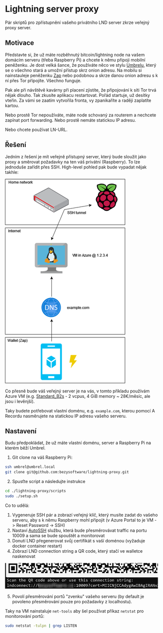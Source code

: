 # Lightning server proxy
Pár skriptů pro zpřístupnění vašeho privátního LND server zkrze veřejný proxy server. 

## Motivace
Představte si, že už máte rozběhnutý bitcoin/lightning node na vašem domácím serveru (třeba Raspberry Pi) a chcete k němu připoji mobilní peněženku. Je dost velká šance, že používáte něco ve stylu [Umbrelu](https://getumbrel.com/), který se o všechno stará a umožní přístup skrz onion adresu. Na mobilu si nainstauleje peněženku [Zap](https://github.com/LN-Zap/) nebo podobnou a skrze danou onion adresu s k ní přes Tor přípojíte. Všechno funguje.

Pak ale při návštěvě kavárny při placení zjistíte, že připojování k síti Tor trvá nějak dlouho. Tak zkusíte aplikacu restartovat. Pořád startuje, už desítky vteřin. Za vámi se zaatím vytvořila fronta, vy zpanikaříte a raději zaplatíte kartou. 

Nebo prostě Tor nepoužíváte, máte node schovaný za routerem a nechcete zapínat port forwarding. Nebo prostě nemáte statickou IP adresu.

Nebo chcete používat LN-URL.

## Řešení
Jedním z řešení je mít veřejně přístupný server, který bude sloužit jako proxy a směrovat požadavky na ten váš privátní  (Raspberry). To lze jednoduše zařídit přes SSH. High-level pohled pak bude vypadat nějak takhle:

![Overview](img/overview.png)

Co přesně bude váš veřejný server je na vás, v tomto příkladu používám Azure VM (e.g. [Standard_B2s](https://docs.microsoft.com/en-us/azure/virtual-machines/sizes-b-series-burstable) - 2 vcpus, 4 GiB memory ~ 28€/měsíc, ale jsou i levěnjší).

Taky budete potřebovat vlastní doménu, e.g. `example.com`, kterou pomocí A Recordu nasměrujete na statickou IP adresu vašeho serveru.

## Nastavení

Budu předpokládat, že už máte vlastní doménu, server a Raspberry Pi na kterém běží Umbrel.

1. Git clone na váš Raspberry Pi: 
```bash
ssh umbrel@umbrel.local
git clone git@github.com:bezysoftware/lightning-proxy.git
```
2. Spusťte script a následujte instrukce
```bash
cd ./lightning-proxy/scripts
sudo ./setup.sh
```

Co to udělá:
1. Vygeneruje SSH pár a zobrazí veřejný klíč, který musíte zadat do vašeho serveru, aby s k němu Raspberry mohl připojit (v Azure Portal to je VM -> Reset Password -> SSH)
2. Nastaví [AutoSSH](https://www.everythingcli.org/ssh-tunnelling-for-fun-and-profit-autossh/) službu, která bude přesměrovávat traffic na portu 10009 a sama se bude spouštět a monitorovat
3. Donutí LND přegenerovat svůj certifikát s vaší doménou (vyžaduje docker container restart)
4. Zobrazí LND connection string a QR code, který stačí ve walletce naskenovat

![QR Code](img/qr.png)

5. Povolí přesměrování portů "zvenku" vašeho serveru (by default je povoleno přesměrování pouze pro požadavky z localhostu). 

Taky na VM nainstaluje `net-tools` aby šel používat příkaz `netstat` pro monitorování portů:
```bash
sudo netstat -tulpn | grep LISTEN
``` 